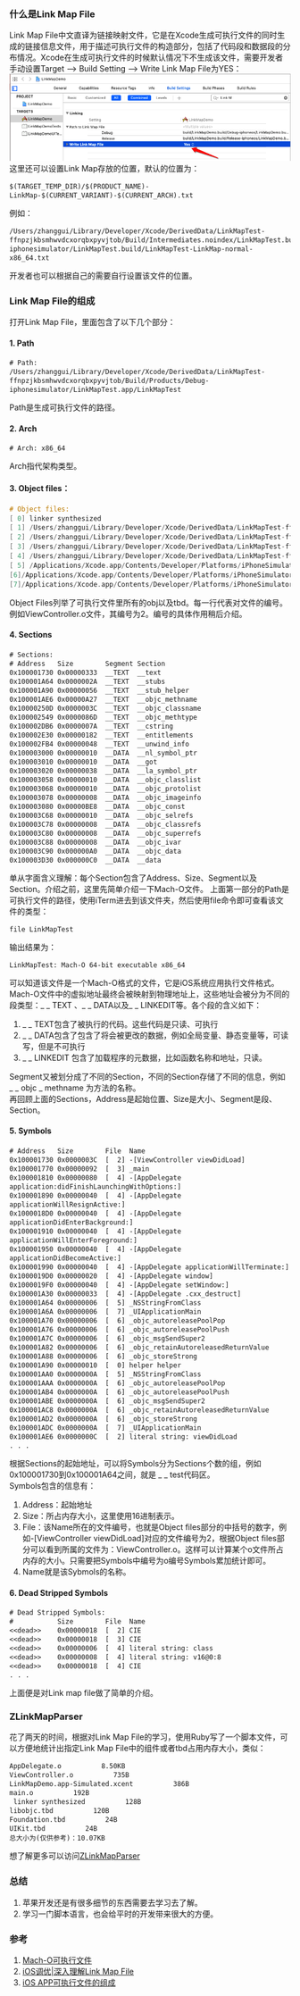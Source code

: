 ### 什么是Link Map File
Link Map File中文直译为链接映射文件，它是在Xcode生成可执行文件的同时生成的链接信息文件，用于描述可执行文件的构造部分，包括了代码段和数据段的分布情况。Xcode在生成可执行文件的时候默认情况下不生成该文件，需要开发者手动设置Target --> Build Setting --> Write Link Map File为YES：
![Link Map Setting](https://raw.githubusercontent.com/ScottZg/MarkDownResource/master/linkmapfile/linkmapsetting.png)
这里还可以设置Link Map存放的位置，默认的位置为：

```shell
$(TARGET_TEMP_DIR)/$(PRODUCT_NAME)-LinkMap-$(CURRENT_VARIANT)-$(CURRENT_ARCH).txt
```
例如：
```shell
/Users/zhanggui/Library/Developer/Xcode/DerivedData/LinkMapTest-ffnpzjkbsmhwvdcxorqbxpyvjtob/Build/Intermediates.noindex/LinkMapTest.build/Debug-iphonesimulator/LinkMapTest.build/LinkMapTest-LinkMap-normal-x86_64.txt
```
开发者也可以根据自己的需要自行设置该文件的位置。

### Link Map File的组成
打开Link Map File，里面包含了以下几个部分：

#### 1. Path
```
# Path: /Users/zhanggui/Library/Developer/Xcode/DerivedData/LinkMapTest-ffnpzjkbsmhwvdcxorqbxpyvjtob/Build/Products/Debug-iphonesimulator/LinkMapTest.app/LinkMapTest
```
Path是生成可执行文件的路径。

#### 2. Arch
```
# Arch: x86_64
```
Arch指代架构类型。

#### 3. Object files：
```objective-c
# Object files:
[ 0] linker synthesized
[ 1] /Users/zhanggui/Library/Developer/Xcode/DerivedData/LinkMapTest-ffnpzjkbsmhwvdcxorqbxpyvjtob/Build/Intermediates.noindex/LinkMapTest.build/Debug-iphonesimulator/LinkMapTest.build/LinkMapTest.app-Simulated.xcent
[ 2] /Users/zhanggui/Library/Developer/Xcode/DerivedData/LinkMapTest-ffnpzjkbsmhwvdcxorqbxpyvjtob/Build/Intermediates.noindex/LinkMapTest.build/Debug-iphonesimulator/LinkMapTest.build/Objects-normal/x86_64/ViewController.o
[ 3] /Users/zhanggui/Library/Developer/Xcode/DerivedData/LinkMapTest-ffnpzjkbsmhwvdcxorqbxpyvjtob/Build/Intermediates.noindex/LinkMapTest.build/Debug-iphonesimulator/LinkMapTest.build/Objects-normal/x86_64/main.o
[ 4] /Users/zhanggui/Library/Developer/Xcode/DerivedData/LinkMapTest-ffnpzjkbsmhwvdcxorqbxpyvjtob/Build/Intermediates.noindex/LinkMapTest.build/Debug-iphonesimulator/LinkMapTest.build/Objects-normal/x86_64/AppDelegate.o
[ 5] /Applications/Xcode.app/Contents/Developer/Platforms/iPhoneSimulator.platform/Developer/SDKs/iPhoneSimulator12.1.sdk/System/Library/Frameworks//Foundation.framework/Foundation.tbd
[6]/Applications/Xcode.app/Contents/Developer/Platforms/iPhoneSimulator.platform/Developer/SDKs/iPhoneSimulator12.1.sdk/usr/lib/libobjc.tbd
[7]/Applications/Xcode.app/Contents/Developer/Platforms/iPhoneSimulator.platform/Developer/SDKs/iPhoneSimulator12.1.sdk/System/Library/Frameworks//UIKit.framework/UIKit.tbd
```
Object Files列举了可执行文件里所有的obj以及tbd。每一行代表对文件的编号。例如ViewController.o文件，其编号为2。编号的具体作用稍后介绍。

#### 4. Sections
```
# Sections:
# Address	Size    	Segment	Section
0x100001730	0x00000333	__TEXT	__text
0x100001A64	0x0000002A	__TEXT	__stubs
0x100001A90	0x00000056	__TEXT	__stub_helper
0x100001AE6	0x00000A27	__TEXT	__objc_methname
0x10000250D	0x0000003C	__TEXT	__objc_classname
0x100002549	0x0000086D	__TEXT	__objc_methtype
0x100002DB6	0x0000007A	__TEXT	__cstring
0x100002E30	0x00000182	__TEXT	__entitlements
0x100002FB4	0x00000048	__TEXT	__unwind_info
0x100003000	0x00000010	__DATA	__nl_symbol_ptr
0x100003010	0x00000010	__DATA	__got
0x100003020	0x00000038	__DATA	__la_symbol_ptr
0x100003058	0x00000010	__DATA	__objc_classlist
0x100003068	0x00000010	__DATA	__objc_protolist
0x100003078	0x00000008	__DATA	__objc_imageinfo
0x100003080	0x00000BE8	__DATA	__objc_const
0x100003C68	0x00000010	__DATA	__objc_selrefs
0x100003C78	0x00000008	__DATA	__objc_classrefs
0x100003C80	0x00000008	__DATA	__objc_superrefs
0x100003C88	0x00000008	__DATA	__objc_ivar
0x100003C90	0x000000A0	__DATA	__objc_data
0x100003D30	0x000000C0	__DATA	__data
```
单从字面含义理解：每个Section包含了Address、Size、Segment以及Section。介绍之前，这里先简单介绍一下Mach-O文件。
上面第一部分的Path是可执行文件的路径，使用iTerm进去到该文件夹，然后使用file命令即可查看该文件的类型：
```shell
file LinkMapTest
```
输出结果为：
```shell
LinkMapTest: Mach-O 64-bit executable x86_64
```
可以知道该文件是一个Mach-O格式的文件，它是iOS系统应用执行文件格式。Mach-O文件中的虚拟地址最终会被映射到物理地址上，这些地址会被分为不同的段类型：_ _ TEXT 、_ _ DATA以及_ _ LINKEDIT等。各个段的含义如下：

1. _ _ TEXT包含了被执行的代码。这些代码是只读、可执行
2. _ _ DATA包含了包含了将会被更改的数据，例如全局变量、静态变量等，可读写，但是不可执行
3. _ _ LINKEDIT 包含了加载程序的元数据，比如函数名称和地址，只读。

Segment又被划分成了不同的Section，不同的Section存储了不同的信息，例如 _ _ objc _ methname 为方法的名称。  
再回顾上面的Sections，Address是起始位置、Size是大小、Segment是段、Section。

#### 5. Symbols
```shell
# Address	Size    	File  Name
0x100001730	0x0000003C	[  2] -[ViewController viewDidLoad]
0x100001770	0x00000092	[  3] _main
0x100001810	0x00000080	[  4] -[AppDelegate application:didFinishLaunchingWithOptions:]
0x100001890	0x00000040	[  4] -[AppDelegate applicationWillResignActive:]
0x1000018D0	0x00000040	[  4] -[AppDelegate applicationDidEnterBackground:]
0x100001910	0x00000040	[  4] -[AppDelegate applicationWillEnterForeground:]
0x100001950	0x00000040	[  4] -[AppDelegate applicationDidBecomeActive:]
0x100001990	0x00000040	[  4] -[AppDelegate applicationWillTerminate:]
0x1000019D0	0x00000020	[  4] -[AppDelegate window]
0x1000019F0	0x00000040	[  4] -[AppDelegate setWindow:]
0x100001A30	0x00000033	[  4] -[AppDelegate .cxx_destruct]
0x100001A64	0x00000006	[  5] _NSStringFromClass
0x100001A6A	0x00000006	[  7] _UIApplicationMain
0x100001A70	0x00000006	[  6] _objc_autoreleasePoolPop
0x100001A76	0x00000006	[  6] _objc_autoreleasePoolPush
0x100001A7C	0x00000006	[  6] _objc_msgSendSuper2
0x100001A82	0x00000006	[  6] _objc_retainAutoreleasedReturnValue
0x100001A88	0x00000006	[  6] _objc_storeStrong
0x100001A90	0x00000010	[  0] helper helper
0x100001AA0	0x0000000A	[  5] _NSStringFromClass
0x100001AAA	0x0000000A	[  6] _objc_autoreleasePoolPop
0x100001AB4	0x0000000A	[  6] _objc_autoreleasePoolPush
0x100001ABE	0x0000000A	[  6] _objc_msgSendSuper2
0x100001AC8	0x0000000A	[  6] _objc_retainAutoreleasedReturnValue
0x100001AD2	0x0000000A	[  6] _objc_storeStrong
0x100001ADC	0x0000000A	[  7] _UIApplicationMain
0x100001AE6	0x0000000C	[  2] literal string: viewDidLoad
. . .
```
根据Sections的起始地址，可以将Symbols分为Sections个数的组，例如0x100001730到0x100001A64之间，就是 _ _ test代码区。  
Symbols包含的信息有：  
1. Address：起始地址
2. Size：所占内存大小，这里使用16进制表示。
3. File：该Name所在的文件编号，也就是Object files部分的中括号的数字，例如-[ViewController viewDidLoad]对应的文件编号为2，根据Object files部分可以看到所属的文件为：ViewController.o。这样可以计算某个o文件所占内存的大小。只需要把Symbols中编号为o编号Symbols累加统计即可。
4. Name就是该Sybmols的名称。

#### 6. Dead Stripped Symbols
```shell
# Dead Stripped Symbols:
#        	Size    	File  Name
<<dead>> 	0x00000018	[  2] CIE
<<dead>> 	0x00000018	[  3] CIE
<<dead>> 	0x00000006	[  4] literal string: class
<<dead>> 	0x00000008	[  4] literal string: v16@0:8
<<dead>> 	0x00000018	[  4] CIE
. . .
```
上面便是对Link map file做了简单的介绍。   
### ZLinkMapParser
花了两天的时间，根据对Link Map File的学习，使用Ruby写了一个脚本文件，可以方便地统计出指定Link Map File中的组件或者tbd占用内存大小，类似：
```
AppDelegate.o          8.50KB
ViewController.o          735B
LinkMapDemo.app-Simulated.xcent          386B
main.o          192B
 linker synthesized          128B
libobjc.tbd          120B
Foundation.tbd          24B
UIKit.tbd          24B
总大小为(仅供参考)：10.07KB
```
想了解更多可以访问[ZLinkMapParser](https://github.com/ScottZg/ZLinkMapParser)

### 总结
1. 苹果开发还是有很多细节的东西需要去学习去了解。
2. 学习一门脚本语言，也会给平时的开发带来很大的方便。

### 参考
1. [Mach-O可执行文件](https://objccn.io/issue-6-3/)
2. [iOS调优|深入理解Link Map File](https://www.jianshu.com/p/52e0dee35830)
3. [iOS APP可执行文件的组成](http://blog.cnbang.net/tech/2296/)
